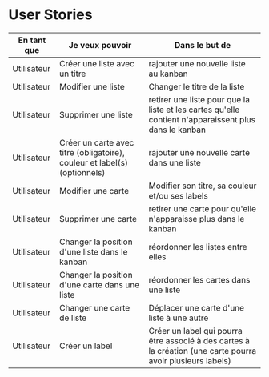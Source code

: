 # User Stories

|En tant que|Je veux pouvoir| Dans le but de|
|---|---|---|
|Utilisateur|Créer une liste avec un titre| rajouter une nouvelle liste au kanban|
|Utilisateur|Modifier une liste| Changer le titre de la liste |
|Utilisateur|Supprimer une liste| retirer une liste pour que la liste et les cartes qu'elle contient n'apparaissent plus dans le kanban |
|Utilisateur|Créer un carte avec titre (obligatoire), couleur et label(s) (optionnels)| rajouter une nouvelle carte dans une liste|
|Utilisateur|Modifier une carte| Modifier son titre, sa couleur et/ou ses labels|
|Utilisateur|Supprimer une carte| retirer une carte pour qu'elle n'apparaisse plus dans le kanban |
|Utilisateur|Changer la position d'une liste dans le kanban| réordonner les listes entre elles |
|Utilisateur|Changer la position d'une carte dans une liste| réordonner les cartes dans une liste |
|Utilisateur|Changer une carte de liste| Déplacer une carte d'une liste à une autre |
|Utilisateur|Créer un label| Créer un label qui pourra être associé à des cartes à la création (une carte pourra avoir plusieurs labels) |
